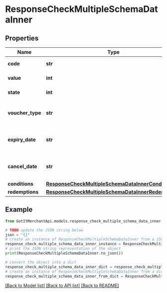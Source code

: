 # ResponseCheckMultipleSchemaDataInner


## Properties

Name | Type | Description | Notes
------------ | ------------- | ------------- | -------------
**code** | **str** | Voucher code | [optional] 
**value** | **int** | Value of voucher | [optional] 
**state** | **int** | State of voucher | [optional] 
**voucher_type** | **str** | Voucher type, standard or conditional | [optional] 
**expiry_date** | **str** | Expiry date of voucher (YYYY-MM-DD) | [optional] 
**cancel_date** | **str** | Date cancel voucher (YYYY-MM-DD) | [optional] 
**conditions** | [**ResponseCheckMultipleSchemaDataInnerConditions**](ResponseCheckMultipleSchemaDataInnerConditions.md) |  | [optional] 
**redemptions** | [**ResponseCheckMultipleSchemaDataInnerRedemptions**](ResponseCheckMultipleSchemaDataInnerRedemptions.md) |  | [optional] 

## Example

```python
from GotItMerchantApi.models.response_check_multiple_schema_data_inner import ResponseCheckMultipleSchemaDataInner

# TODO update the JSON string below
json = "{}"
# create an instance of ResponseCheckMultipleSchemaDataInner from a JSON string
response_check_multiple_schema_data_inner_instance = ResponseCheckMultipleSchemaDataInner.from_json(json)
# print the JSON string representation of the object
print(ResponseCheckMultipleSchemaDataInner.to_json())

# convert the object into a dict
response_check_multiple_schema_data_inner_dict = response_check_multiple_schema_data_inner_instance.to_dict()
# create an instance of ResponseCheckMultipleSchemaDataInner from a dict
response_check_multiple_schema_data_inner_from_dict = ResponseCheckMultipleSchemaDataInner.from_dict(response_check_multiple_schema_data_inner_dict)
```
[[Back to Model list]](../README.md#documentation-for-models) [[Back to API list]](../README.md#documentation-for-api-endpoints) [[Back to README]](../README.md)


